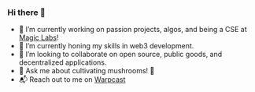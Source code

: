 ### Hi there 👋

- 🔭 I’m currently working on passion projects, algos, and being a CSE at [Magic Labs](https://github.com/magiclabs)! 
- 🌱 I’m currently honing my skills in web3 development.
- 🤝 I’m looking to collaborate on open source, public goods, and decentralized applications.
- 💬 Ask me about cultivating mushrooms! 🍄
- 📬 Reach out to me on [Warpcast](https://warpcast.com/am-hernandez)
